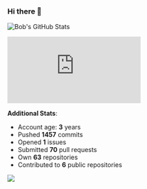 ### Hi there 👋

![Bob's GitHub Stats](https://github-readme-stats.vercel.app/api?username=Bobthesoftwaredeveloper&show_icons=true&count_private=true&theme=react&hide=stars,prs,issues,contribs)

![Bob's github activity graph](https://d3eqgu1c877dat.cloudfront.net/graph-stats.xml)

**Additional Stats**:
- Account age: **3** years
- Pushed **1457** commits
- Opened **1** issues
- Submitted **70** pull requests
- Own **63** repositories
- Contributed to **6** public repositories

![](https://komarev.com/ghpvc/?username=BobTheSoftwareDeveloper)
